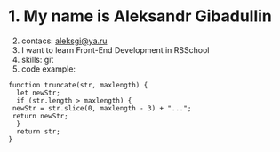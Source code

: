 # 1. My name is Aleksandr Gibadullin
2. contacs:
aleksgi@ya.ru
3. I want to learn Front-End Development in RSSchool
4. skills: git
5. code example:
```
function truncate(str, maxlength) {
  let newStr;
  if (str.length > maxlength) {
 newStr = str.slice(0, maxlength - 3) + "...";
 return newStr;
  }
  return str;
}
```